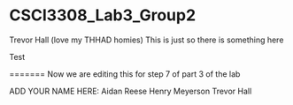 # CSCI3308_Lab3_Group2
Trevor Hall (love my THHAD homies)
This is just so there is something here

Test

=======
Now we are editing this for step 7 of part 3 of the lab

ADD YOUR NAME HERE: 
Aidan Reese
Henry Meyerson
Trevor Hall
